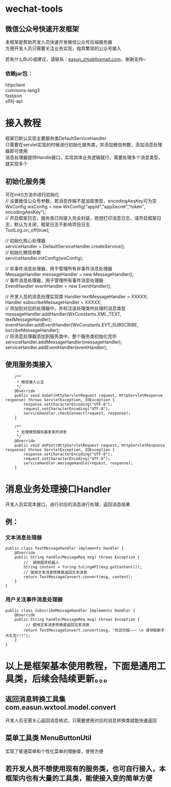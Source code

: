 # wechat-tools
## 微信公众号快速开发框架

本框架是帮助开发人员快速开发微信公众号后端服务器    
方便开发人员只需要关注业务实现，抛弃繁琐的公众号接入 

若有什么BUG或建议，请联系：easun_zhu@foxmail.com，谢谢支持~ 

### 依赖jar包：
httpclient  
commons-lang3  
fastjson  
slf4j-api  

# 接入教程
框架已默认实现主要服务类DefaultServiceHandler  
只需要在servlet实现的时候进行初始化服务类，并添加微信参数，添加消息处理器即可使用  
消息处理器提供Handle接口，实现具体业务逻辑就行，需要处理多个消息类型，就实现多个  

## 初始化服务类
可在init()方法中进行初始化  
// 设置微信公众号参数，若消息传输不是加密类型，encodingAesKey可为空  
WxConfig wxConfig = new WxConfig("appId","appSecret","token", encodingAesKey");  
// 开启框架日志，服务类已将接入完全封装，若想打印消息日志，请开启框架日志，默认为关闭，框架日志不影响项目日志  
ToolLog.on_off(true);
  
// 初始化核心处理器  
serviceHandler = DefaultServiceHandler.createService();  
// 初始化微信参数  
serviceHandler.initConfig(wxConfig);

// 非事件消息处理器，用于管理所有非事件消息处理器  
MessageHandler messageHandler = new MessageHandler();  
// 事件消息处理器，用于管理所有事件消息处理器  
EventHandler eventHandler = new EventHandler();  

// 开发人员的消息处理实现类
Handler textMessageHandler = XXXXX;  
Handler subscribeMessageHandler = XXXXX;  
// 添加到对应的处理器中，并标注该处理类所处理的消息类型  
messageHandler.addHandler(WxConstants.XML_TEXT, textMessageHandler);
eventHandler.addEventHandler(WxConstants.EVT_SUBSCRIBE, bscribeMessageHandler);  
// 将消息处理器添加到服务类中，整个服务类初始化完毕  
serviceHandler.addMessageHandler(messageHandler);  
serviceHandler.addEventHandler(eventHandler);  

## 使用服务类接入  
```  
    /**
     * 微信接入认证
     */
    @Override
    public void doGet(HttpServletRequest request, HttpServletResponse response) throws ServletException, IOException {
        response.setCharacterEncoding("UTF-8");
        request.setCharacterEncoding("UTF-8");
        serviceHandler.checkConnect(request, response);
    }

    /**
     * 处理微信服务器发来的消息
     */
    @Override
    public void doPost(HttpServletRequest request, HttpServletResponse response) throws ServletException, IOException {
        response.setCharacterEncoding("UTF-8");
        request.setCharacterEncoding("UTF-8");
        serviceHandler.messageHandle(request, response);
    }
```
# 消息业务处理接口Handler  
开发人员实现本接口，进行对应的消息进行处理，返回消息结果
## 例：  
### 文本消息处理器  
```
public class TextMessageHandler implements Handler {
    @Override
    public String handle(MessageReq msg) throws Exception {
        //  调用图灵机器人
        String content = Turing.tulingAPI(msg.getContent());
        // 使用文本消息转换类返回文本消息
        return TextMessageConvert.convert(msg, content);
    }
}
```
### 用户关注事件消息处理器
```
public class SubscribeMessageHandler implements Handler {
    @Override
    public String handle(MessageReq msg) throws Exception {
         // 使用文本消息转换类返回文本消息
        return TextMessageConvert.convert(msg, "欢迎光临~~~ \n 请领取新手大礼包!!!");
    }
}
```

# 以上是框架基本使用教程，下面是通用工具类，后续会陆续更新。。。

## 返回消息转换工具集 com.easun.wxtool.model.convert  
开发人员无需关心返回消息格式，只需要使用对应的消息转换类就能快速返回

## 菜单工具类 MenuButtonUtil  
实现了普通菜单和个性化菜单的增删查，使用方便   


## 若开发人员不想使用现有的服务类，也可自行接入，本框架内也有大量的工具类，能使接入变的简单方便
